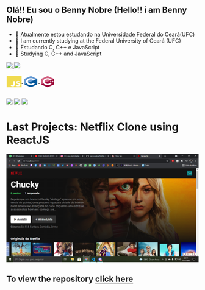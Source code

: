 ## Olá!! Eu sou o Benny Nobre (Hello!! i am Benny Nobre)

- 🔭 Atualmente estou estudando na Universidade Federal do Ceará(UFC)
- 🔭 I am currently studying at the Federal University of Ceará (UFC)
- 🌱 Estudando C, C++ e JavaScript
- 🌱 Studying C, C++ and JavaScript


 <div>
  <a href="https://github.com/bennynobre">
  <img height="150em" src="https://github-readme-stats.vercel.app/api?username=bennynobre&show_icons=true&theme=dracula&include_all_commits=true&count_private=true"/>
  <img height="150em" src="https://github-readme-stats.vercel.app/api/top-langs/?username=bennynobre&layout=compact&langs_count=7&theme=dracula"/>
   
 </div>
 <div style="display: inline_block"><br>
  <img align="center" alt="Rafa-Js" height="30" width="40" src="https://raw.githubusercontent.com/devicons/devicon/master/icons/javascript/javascript-plain.svg">
  <img align="center" alt="Rafa-Csharp" height="30" width="40" src="https://raw.githubusercontent.com/devicons/devicon/master/icons/c/c-original.svg">
  <img align="center" alt="Rafa-Csharp" height="30" width="40" src="https://raw.githubusercontent.com/devicons/devicon/master/icons/cplusplus/cplusplus-original.svg">
 
</div>

 ##
 
 <div>
  <a href = "mailto:bennynobre1@gmail.com"><img src="https://img.shields.io/badge/-Gmail-%23333?style=for-the-badge&logo=gmail&logoColor=white" target="_blank"></a>
  <a href="https://www.linkedin.com/in/benny-nobre/" target="_blank"><img src="https://img.shields.io/badge/-LinkedIn-%230077B5?style=for-the-badge&logo=linkedin&logoColor=white" target="_blank"></a> 
  <a href="https://instagram.com/bennynobre" target="_blank"><img src="https://img.shields.io/badge/-Instagram-%23E4405F?style=for-the-badge&logo=instagram&logoColor=white" target="_blank"></a>

 </div>

 
 # Last Projects: Netflix Clone using ReactJS
![Alt Text](https://github.com/bennynobre/Netflix-Clone/blob/main/print.png?raw=true)
 ## To view the repository <a href="https://github.com/bennynobre/Netflix-Clone" target="_blank">click here</a>
 
